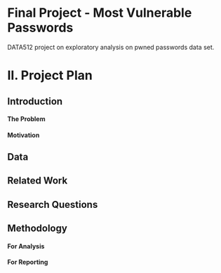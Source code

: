 # Final Project - Most Vulnerable Passwords
DATA512 project on exploratory analysis on pwned passwords data set.

# II. Project Plan
## Introduction
#### The Problem
#### Motivation

## Data

## Related Work

## Research Questions

## Methodology

#### For Analysis

#### For Reporting
